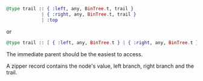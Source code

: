 ```elixir
@type trail :: { :left, any, BinTree.t, trail }
             | { :right, any, BinTree.t, trail }
             | :top
```

or

```elixir
@type trail :: [ { :left, any, BinTree.t } | { :right, any, BinTree.t } ]
```

The immediate parent should be the easiest to access.

A zipper record contains the node's value, left branch, right branch and the
trail.
